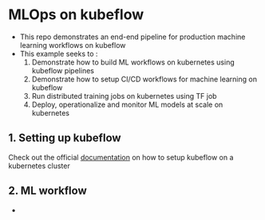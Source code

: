 # MLOps on kubeflow

- This repo demonstrates an end-end pipeline for production machine learning workflows on kubeflow
- This example seeks to :
  1. Demonstrate how to build ML workflows on kubernetes using kubeflow pipelines
  2. Demonstrate how to setup CI/CD workflows for machine learning on kubeflow
  3. Run distributed training jobs on kubernetes using TF job
  4. Deploy, operationalize and monitor ML models at scale on kubernetes

## 1. Setting up kubeflow

Check out the official [documentation](https://www.kubeflow.org/docs/started/getting-started/) on how to setup kubeflow on a kubernetes cluster

## 2. ML workflow

- 
